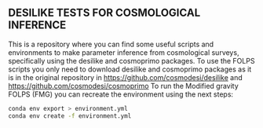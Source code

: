 ## DESILIKE TESTS FOR COSMOLOGICAL INFERENCE
This is a repository where you can find some useful scripts and environments to make parameter inference from cosmological surveys, specifically using the desilike and cosmoprimo packages. 
To use the FOLPS scripts you only need to download desilike and cosmoprimo packages as it is in the original repository in https://github.com/cosmodesi/desilike and https://github.com/cosmodesi/cosmoprimo 
To run the Modified gravity FOLPS (FMG) you can recreate the environment using the next steps:
```bash
conda env export > environment.yml
conda env create -f environment.yml
